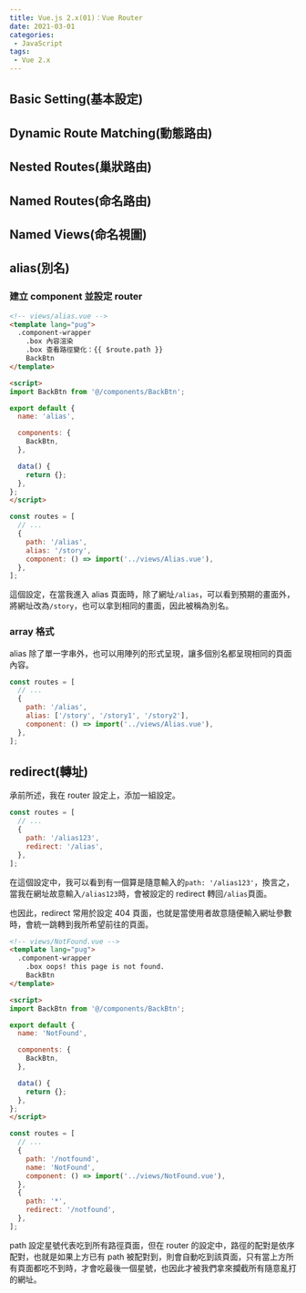 ```yaml
---
title: Vue.js 2.x(01)：Vue Router
date: 2021-03-01
categories: 
 - JavaScript
tags:
 - Vue 2.x
---
```

## Basic Setting(基本設定)

## Dynamic Route Matching(動態路由)

## Nested Routes(巢狀路由)

## Named Routes(命名路由)

## Named Views(命名視圖)

## alias(別名)
### 建立 component 並設定 router
``` html
<!-- views/alias.vue -->
<template lang="pug">
  .component-wrapper
    .box 內容渲染
    .box 查看路徑變化：{{ $route.path }}
    BackBtn
</template>

<script>
import BackBtn from '@/components/BackBtn';

export default {
  name: 'alias',

  components: {
    BackBtn,
  },

  data() {
    return {};
  },
};
</script>
```
``` js
const routes = [
  // ...
  {
    path: '/alias',
    alias: '/story',
    component: () => import('../views/Alias.vue'),
  },
];
```
這個設定，在當我進入 alias 頁面時，除了網址`/alias`，可以看到預期的畫面外，將網址改為`/story`，也可以拿到相同的畫面，因此被稱為別名。
### array 格式
alias 除了單一字串外，也可以用陣列的形式呈現，讓多個別名都呈現相同的頁面內容。
``` js
const routes = [
  // ...
  {
    path: '/alias',
    alias: ['/story', '/story1', '/story2'],
    component: () => import('../views/Alias.vue'),
  },
];
```
## redirect(轉址)
承前所述，我在 router 設定上，添加一組設定。
``` js
const routes = [
  // ...
  {
    path: '/alias123',
    redirect: '/alias',
  },
];
```
在這個設定中，我可以看到有一個算是隨意輸入的`path: '/alias123'`，換言之，當我在網址故意輸入`/alias123`時，會被設定的 redirect 轉回`/alias`頁面。

也因此，redirect 常用於設定 404 頁面，也就是當使用者故意隨便輸入網址參數時，會統一跳轉到我所希望前往的頁面。
``` html
<!-- views/NotFound.vue -->
<template lang="pug">
  .component-wrapper
    .box oops! this page is not found.
    BackBtn
</template>

<script>
import BackBtn from '@/components/BackBtn';

export default {
  name: 'NotFound',

  components: {
    BackBtn,
  },

  data() {
    return {};
  },
};
</script>
```
``` js
const routes = [
  // ...
  {
    path: '/notfound',
    name: 'NotFound',
    component: () => import('../views/NotFound.vue'),
  },
  {
    path: '*',
    redirect: '/notfound',
  },
];
```
path 設定星號代表吃到所有路徑頁面，但在 router 的設定中，路徑的配對是依序配對，也就是如果上方已有 path 被配對到，則會自動吃到該頁面，只有當上方所有頁面都吃不到時，才會吃最後一個星號，也因此才被我們拿來攔截所有隨意亂打的網址。